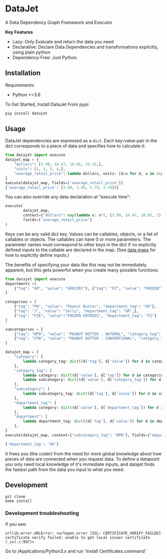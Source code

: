 # DataJet

A Data Dependency Graph Framework and Executor

**Key Features**
- Lazy: Only Evaluate and return the data you need
- Declarative: Declare Data Dependencies and transformations explicitly, using plain python
- Dependency-Free: Just Python. 

## Installation
Requirements:
- Python >=3.6

To Get Started, Install DataJet From pypi:
```bash
pip install datajet
```

## Usage
DataJet dependencies are expressed as a `dict`. Each key-value pair in the dict corresponds to a piece of data and specifies how to calculate it:

```python
from datajet import execute
datajet_map = {
    "dollars": [3.99, 10.47, 18.95, 15.16,],
    "units": [1, 3, 5, 4,],
    "average_retail_price": lambda dollars, units: [d/u for d, u in zip(dollars, units)]
}
execute(datajet_map, fields=['average_retail_price'])
{'average_retail_price': [3.99, 3.49, 3.79, 3.79])}
```

You can also override any data declaration at "execute time":
```python
execute(
        datajet_map, 
        context={"dollars": map(lambda x: x*2, [3.99, 10.47, 18.95, 15.16,])}, 
        fields=['average_retail_price']
)

```

Keys can be any valid dict key. Values can be callables, objects, or a list of callables or objects. The callables can have 0 or more parameters. The parameter names must correspond to other keys in the dict if no explicitly defined inputs to the callable are declared in the map. (See [data maps](./data_map.md) for how to explicitly define inputs.)

The benefits of specifying your data like this may not be immediately apparent, but this gets powerful when you create many possible functions:

```python
from datajet import execute 
departments =[
    {"tag": "GR", "value": "GROCERY"}, {"tag": "FZ", "value": "FROZEN"}
]

categories = [
    {"tag": "PB", "value": "Peanut Butter", "department_tag": "GR"},
    {"tag": "J", "value": "Jelly", "department_tag": "GR",},
    {"tag": "FZE", "value":"FROZEN ENTREES", "department_tag": "FZ"}
]

subcategories = [
    {"tag": "NPB", "value": "PEANUT BUTTER - NATURAL", "category_tag": "PB"},
    {"tag": "CPB", "value": "PEANUT BUTTER - CONVENTIONAL", "category_tag": "PB"}
]

datajet_map = {
    "category": [
        lambda category_tag: dict((d['tag'], d['value']) for d in categories).get(category_tag),
    ],
    "category_tag": [
        lambda category: dict((d['value'], d['tag']) for d in categories).get(category),
        lambda subcategory: dict((d['value'], d['category_tag']) for d in subcategories).get(subcategory),
    ],
    "subcategory": [
        lambda subcategory_tag: dict((d['tag'], d['value']) for d in subcategories).get(subcategory_tag)
    ],
    "department_tag": [
        lambda category: dict((d['value'], d['department_tag']) for d in categories).get(category),
    ],
    "department": [
        lambda department_tag: dict((d['tag'], d['value']) for d in departments).get(department_tag),
    ],
}
execute(datajet_map, context={"subcategory_tag": "NPB"}, fields={"department_tag"})

{'department_tag': 'GR'}
```

It frees you (the coder) from the need for more global knowledge about how pieces of data are connected when you request data. To define a datapoint you only need local knowledge of it's immediate inputs, and datajet finds the fastest path from the data you input to what you need.


## Development
```
git clone
make install
```

### Development troubleshooting
If you see:
```
urllib.error.URLError: <urlopen error [SSL: CERTIFICATE_VERIFY_FAILED] certificate verify failed: unable to get local issuer certificate (_ssl.c:997)>
```
Go to /Applications/Python3.x and run 'Install Certificates.command'
